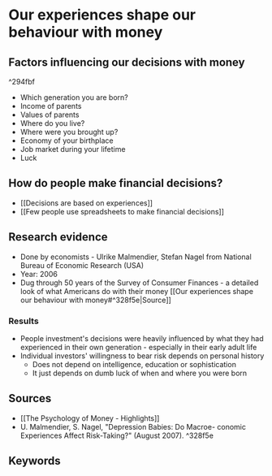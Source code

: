 # Our experiences shape our behaviour with money
## Factors influencing our decisions with money

^294fbf

- Which generation you are born?
- Income of parents
- Values of parents
- Where do you live?
- Where were you brought up?
- Economy of your birthplace
- Job market during your lifetime
- Luck

## How do people make financial decisions?
- [[Decisions are based on experiences]]
- [[Few people use spreadsheets to make financial decisions]]

## Research evidence
- Done by economists - Ulrike Malmendier, Stefan Nagel from National Bureau of Economic Research (USA)
- Year: 2006
- Dug through 50 years of the Survey of Consumer Finances - a detailed look of what Americans do with their money [[Our experiences shape our behaviour with money#^328f5e|Source]]

### Results
- People investment's decisions were heavily influenced by what they had experienced in their own generation - especially in their early adult life
- Individual investors' willingness to bear risk depends on personal history
	- Does not depend on intelligence, education or sophistication
	- It just depends on dumb luck of when and where you were born

## Sources
- [[The Psychology of Money - Highlights]]
- U. Malmendier, S. Nagel, "Depression Babies: Do Macroe- conomic Experiences Affect Risk-Taking?" (August 2007). ^328f5e

## Keywords